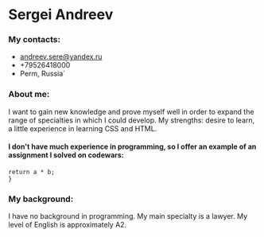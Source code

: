 # Sergei Andreev
### My contacts:
- <andreev.sere@yandex.ru>
- +79526418000
- Perm, Russia`
### About me:
I want to gain new knowledge and prove myself well in order to expand the range of specialties in which I could develop.
My strengths: desire to learn, a little experience in learning CSS and HTML.

#### I don't have much experience in programming, so I offer an example of an assignment I solved on codewars:
```function multiply(a, b){
return a * b;
}
```
### My background:
I have no background in programming. My main specialty is a lawyer.
My level of English is approximately A2.